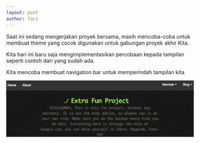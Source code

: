 ```yaml
---
layout: post
author: farz
---
```


Saat ini sedang mengerjakan proyek bersama, masih mencoba-coba untuk membuat theme yang cocok digunakan untuk gabungan proyek akhir Kita.

Kita hari ini baru saja mengimplementasikan percobaan kepada tampilan seperti contoh dari yang sudah ada.

Kita mencoba membuat navigation bar untuk memperindah tampilan kita

![images](https://raw.githubusercontent.com/farz-hkh/extra182/master/assets/images/nav.png)

